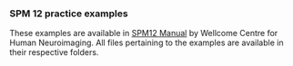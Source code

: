 ### SPM 12 practice examples
These examples are available in [SPM12 Manual](https://www.fil.ion.ucl.ac.uk/spm/doc/spm12_manual.pdf) by Wellcome Centre for Human Neuroimaging.
All files pertaining to the examples are available in their respective folders.
